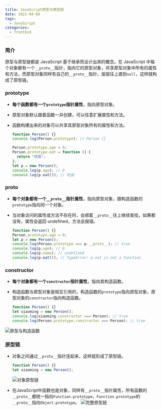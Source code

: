```yaml
---
title: JavaScript原型与原型链
date: 2021-04-09
tags:
  - JavaScript
categories:
  - frontEnd
---
```


### 简介

原型与原型链都是 JavaScript 基于继承而设计出来的概念。在 JavaScript 中每个对象都有一个`__proto__`指针，指向它的原型对象，共享原型对象中所有的属性和方法，而原型对象同样有自己的`__proto__`指针，层层往上直到`null`，这样就构成了原型链。

<!-- more -->

### prototype

- **每个函数都有一个`prototype`指针属性**，指向原型对象。
- 原型对象默认跟着函数一并创建，可以任意扩展属性和方法。
- 函数构建出来的对象可以共享其原型对象所有的属性和方法。

  ```js
  function Person() {}
  console.log(Person.prototype); // Person {}

  Person.prototype.age = 0;
  Person.prototype.eat = function () {
    return "吃饭";
  };
  let p = new Person();
  console.log(p.age); // 0
  console.log(p.eat()); // 吃饭
  ```

### proto

- **每个对象都有一个`__proto__`指针属性**，指向原型对象，跟构造函数的`prototype`指向同一个对象。
- 当对象访问的属性或方法不存在时，会顺着`__proto__`往上继续查找，如果都没有，属性会返回 undefined，方法会报错。

  ```js
  function Person() {}
  Person.prototype.age = 0;
  let p = new Person();
  console.log(Person.prototype === p.__proto__); // true
  console.log(p.age); // 0
  console.log(p.name); // undefined
  console.log(p.eat()); // TypeError: p.eat is not a function
  ```

### constructor

- **每个对象都有一个`constructor`指针属性**，指向其构造函数。
- 构造函数与原型对象是相互引用的，构造函数的`prototype`指向原型对象，原型对象的`constructor`指向构造函数。

  ```js
  function Person() {}
  let xiaoming = new Person();
  console.log(xiaoming.constructor === Person); // true
  console.log(Person.prototype.constructor === Person); // true
  ```

![原型与构造函数](http://assets.processon.com/chart_image/621cad861efad40767375298.png "原型与构造函数")

### 原型链

- 对象之间通过`__proto__`指针连起来，这样就形成了原型链。

  ```js
  function Person() {}
  let xiaoming = new Person();
  ```

  ![对象原型链](http://assets.processon.com/chart_image/621c5da27d9c0865b2e13386.png "对象原型链")

- 在JavaScript中函数也是对象，同样有`__proto__`指针属性，所有函数的`__proto__`都统一指向`Function.prototype`，`Function.prototype`的`__proto__`指向`Object.prototype`。
  ![完整原型链](http://assets.processon.com/chart_image/621c3f0fe401fd520c194fae.png "完整原型链")
